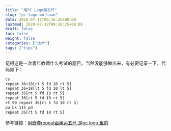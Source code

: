 ```yaml
---
title: "用PC Logo画五环"
slug: "pc-logo-wu-huan"
date: 2020-07-12T09:16:25+08:00
lastmod: 2020-07-12T09:16:25+08:00
draft: false
toc: false
weight: false
categories: ["技术"]
tags: ["tips"]
---
```


 记得这是一次青年教师什么考试的题目，当然没能够做出来，有必要记录一下，代码如下：

```bash
cs
repeat 36+18[rt 5 fd 10 rt 5]
repeat 36+18[lt 5 fd 10 lt 5]
repeat 36[rt 5 fd 10 rt 5]
repeat 36[rt 5 fd 10 rt 5]
rt 90 repeat 36[rt 5 fd 10 rt 5]
pu bk 115 pd
repeat 36[rt 5 fd 10 rt 5]
```

参考链接：[用嵌套repeat画奥运五环 是pc logo 里的](https://zhidao.baidu.com/question/160053860.html)
